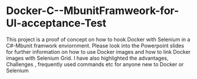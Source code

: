 # Docker-C--MbunitFramweork-for-UI-acceptance-Test
This project is a proof of concept on how to hook Docker with Selenium in a C#-Mbunit framwork enviornment.
Please look into the Powerpoint slides for further information on how to use Docker images and how to link Docker images with Selenium Grid.
I have also highlighted the advantages, Challenges , frequently used commands etc for anyone new to Docker or Selenium
